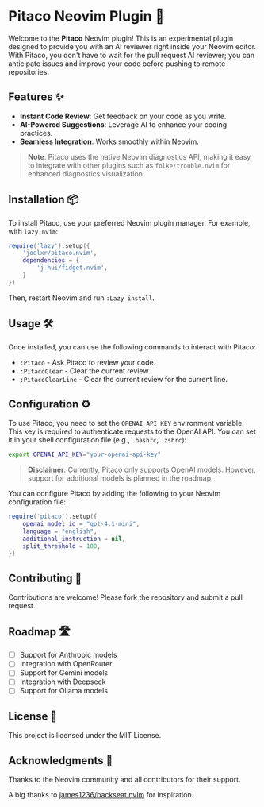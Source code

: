 # Pitaco Neovim Plugin 🚀

Welcome to the **Pitaco** Neovim plugin! This is an experimental plugin designed to provide you with an AI reviewer right inside your Neovim editor. With Pitaco, you don't have to wait for the pull request AI reviewer; you can anticipate issues and improve your code before pushing to remote repositories.

## Features ✨

- **Instant Code Review**: Get feedback on your code as you write.
- **AI-Powered Suggestions**: Leverage AI to enhance your coding practices.
- **Seamless Integration**: Works smoothly within Neovim.

> **Note**: Pitaco uses the native Neovim diagnostics API, making it easy to integrate with other plugins such as `folke/trouble.nvim` for enhanced diagnostics visualization.

## Installation 📦

To install Pitaco, use your preferred Neovim plugin manager. For example, with `lazy.nvim`:

```lua
require('lazy').setup({
    'joelxr/pitaco.nvim',
    dependencies = {
        'j-hui/fidget.nvim',
    }
})
```

Then, restart Neovim and run `:Lazy install`.

## Usage 🛠️

Once installed, you can use the following commands to interact with Pitaco:

- `:Pitaco` - Ask Pitaco to review your code.
- `:PitacoClear` - Clear the current review.
- `:PitacoClearLine` - Clear the current review for the current line.

## Configuration ⚙️

To use Pitaco, you need to set the `OPENAI_API_KEY` environment variable. This key is required to authenticate requests to the OpenAI API. You can set it in your shell configuration file (e.g., `.bashrc`, `.zshrc`):

```bash
export OPENAI_API_KEY="your-openai-api-key"
```

> **Disclaimer**: Currently, Pitaco only supports OpenAI models. However, support for additional models is planned in the roadmap.

You can configure Pitaco by adding the following to your Neovim configuration file:

```lua
require('pitaco').setup({
	openai_model_id = "gpt-4.1-mini",
	language = "english",
	additional_instruction = nil,
	split_threshold = 100,
})
```

## Contributing 🤝

Contributions are welcome! Please fork the repository and submit a pull request.

## Roadmap 🛣️

- [ ] Support for Anthropic models
- [ ] Integration with OpenRouter
- [ ] Support for Gemini models
- [ ] Integration with Deepseek
- [ ] Support for Ollama models

## License 📄

This project is licensed under the MIT License.

## Acknowledgments 🙏

Thanks to the Neovim community and all contributors for their support.

A big thanks to [james1236/backseat.nvim](https://github.com/james1236/backseat.nvim) for inspiration.
